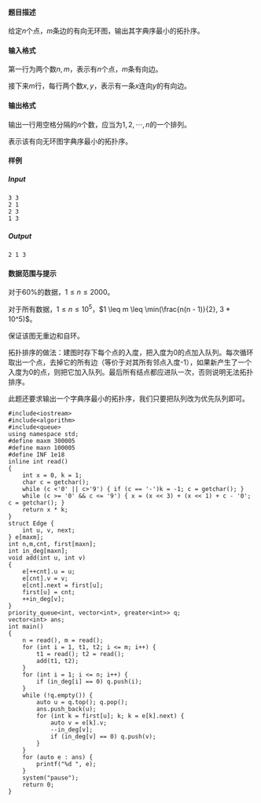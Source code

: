 #### 题目描述

给定$n$个点，$m$条边的有向无环图，输出其字典序最小的拓扑序。

#### 输入格式

第一行为两个数$n, m$，表示有$n$个点，$m$条有向边。

接下来$m$行，每行两个数$x, y$，表示有一条$x$连向$y$的有向边。

#### 输出格式

输出一行用空格分隔的$n$个数，应当为$1, 2, \cdots, n$的一个排列。

表示该有向无环图字典序最小的拓扑序。

#### 样例

##### Input

```
3 3
2 1
2 3
1 3
```

##### Output

```
2 1 3
```

#### 数据范围与提示

对于60%的数据，$1 \leq n \leq 2000$。

对于所有数据，$1≤n≤10^5$，$1 \leq m \leq \min(\frac{n(n - 1)}{2}, 3 * 10^5)$。

保证该图无重边和自环。



拓扑排序的做法：建图时存下每个点的入度，把入度为0的点加入队列。每次循环取出一个点，去掉它的所有边（等价于对其所有邻点入度-1），如果新产生了一个入度为0的点，则把它加入队列。最后所有结点都应进队一次，否则说明无法拓扑排序。

此题还要求输出一个字典序最小的拓扑序，我们只要把队列改为优先队列即可。

```
#include<iostream>
#include<algorithm>
#include<queue>
using namespace std;
#define maxm 300005
#define maxn 100005
#define INF 1e18
inline int read()
{
	int x = 0, k = 1;
	char c = getchar();
	while (c <'0' || c>'9') { if (c == '-')k = -1; c = getchar(); }
	while (c >= '0' && c <= '9') { x = (x << 3) + (x << 1) + c - '0'; c = getchar(); }
	return x * k;
}
struct Edge {
	int u, v, next;
} e[maxm];
int n,m,cnt, first[maxn];
int in_deg[maxn];
void add(int u, int v)
{
	e[++cnt].u = u;
	e[cnt].v = v;
	e[cnt].next = first[u];
	first[u] = cnt;
	++in_deg[v];
}
priority_queue<int, vector<int>, greater<int>> q;
vector<int> ans;
int main()
{
	n = read(), m = read();	
	for (int i = 1, t1, t2; i <= m; i++) {
		t1 = read(); t2 = read();
		add(t1, t2);
	}
	for (int i = 1; i <= n; i++) {
		if (in_deg[i] == 0) q.push(i);
	}
	while (!q.empty()) {
		auto u = q.top(); q.pop();
		ans.push_back(u);
		for (int k = first[u]; k; k = e[k].next) {
			auto v = e[k].v;
			--in_deg[v];
			if (in_deg[v] == 0) q.push(v);
		}
	}
	for (auto e : ans) {
		printf("%d ", e);
	}
	system("pause");
	return 0;
}
```


